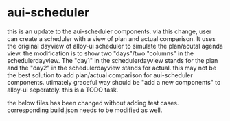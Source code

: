 # aui-scheduler
this is an update to the aui-scheduler components. via this change, user can create a scheduler with a view of plan and actual comparison.
It uses the original dayview of alloy-ui scheduler to simulate the plan/acutal agenda view. the modification is to show two "days"/two "columns" in the schedulerdayview.
The "day1" in the schedulerdayview stands for the plan and the "day2" in the schedulerdayview stands for actual. this may not be the best solution to add plan/actual comparison for aui-scheduler components. utimately graceful way should be "add a new components" to alloy-ui seperately. this is a TODO task.
<br>

the below files has been changed without adding test cases.
<br>corresponding build.json needs to be modified as well.
